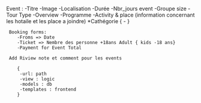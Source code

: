 Event :
        -Titre
        -Image
        -Localisation 
        -Durée
        -Nbr_jours event
        -Groupe size
        -Tour Type
        -Overview
        -Programme
        -Activity & place (information concernant les hotaile et les place a joindre)
        *Cathégorie {
         -
        }

     Booking forms:
        -Froms => Date
        -Ticket => Nembre des personne +18ans Adult { kids -18 ans}
        -Payment for Event Total

     Add Riview note et comment pour les events

        {
         -url: path
         -view : logic
         -models : db
         -templates : frontend
        }


